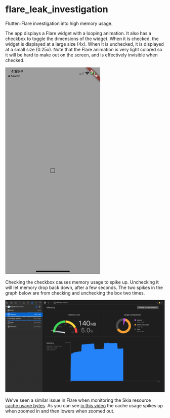 # flare_leak_investigation

Flutter+Flare investigation into high memory usage.

The app displays a Flare widget with a looping animation. It also has a checkbox to toggle the dimensions of the widget. When it is checked, the widget is displayed at a large size (4x). When it is unchecked, it is displayed at a small size (0.25x). Note that the Flare animation is very light colored so it will be hard to make out on the screen, and is effectively invisible when checked.

<img src="simple.jpeg" width="300"/>

Checking the checkbox causes memory usage to spike up. Unchecking it will let memory drop back down, after a few seconds. The two spikes in the graph below are from checking and unchecking the box two times.

<img src="memory.png"/>

We've seen a similar issue in Flare when monitoring the Skia resource [cache usage bytes](https://api.skia.org/classGrContext.html#ac1d4b739c9d7e2ef6e831bb73bb5ac76). As you can see [in this video](https://drive.google.com/file/d/1SkgcnzVQf4XnlaulXfKfzpWQoYvkd7SC/view) the cache usage spikes up when zoomed in and then lowers when zoomed out.
